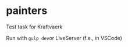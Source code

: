 # painters
Test task for Kraftvaerk

<p>Run with <code>gulp dev</code>or LiveServer (f.e., in VSCode)</p>
